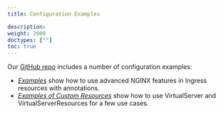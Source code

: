 ```yaml
---
title: Configuration Examples

description:
weight: 2000
doctypes: [""]
toc: true
---
```



Our [GitHub repo](https://github.com/nginxinc/kubernetes-ingress) includes a number of configuration examples:
* [*Examples*](https://github.com/nginxinc/kubernetes-ingress/tree/v2.1.2/examples) show how to use advanced NGINX features in Ingress resources with annotations.
* [*Examples of Custom Resources*](https://github.com/nginxinc/kubernetes-ingress/tree/v2.1.2/examples/custom-resources) show how to use VirtualServer and VirtualServerResources for a few use cases.
